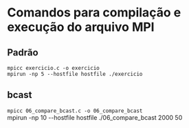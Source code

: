 # Comandos para compilação e execução do arquivo MPI


## Padrão 

`mpicc exercicio.c -o exercicio`  
`mpirun -np 5 --hostfile hostfile ./exercicio`  

## bcast

`mpicc 06_compare_bcast.c -o 06_compare_bcast`  
mpirun -np 10 --hostfile hostfile ./06_compare_bcast 2000 50